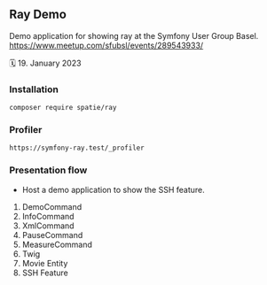 ## Ray Demo

Demo application for showing ray at the Symfony User Group Basel.
https://www.meetup.com/sfubsl/events/289543933/

🗓️ 19. January 2023

### Installation

```
composer require spatie/ray
```

### Profiler

```
https://symfony-ray.test/_profiler
```

### Presentation flow

- Host a demo application to show the SSH feature.

1. DemoCommand
2. InfoCommand
3. XmlCommand
4. PauseCommand
5. MeasureCommand
6. Twig
7. Movie Entity
8. SSH Feature
